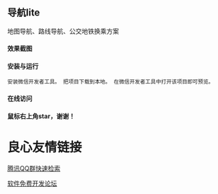 ## 导航lite
地图导航、路线导航、公交地铁换乘方案


#### 效果截图


  
  
   
     
    
    
    


#### 安装与运行

``` bash
安装微信开发者工具。 把项目下载到本地。 在微信开发者工具中打开该项目即可预览。
```


#### 在线访问

 

#### 鼠标右上角star，谢谢！




 # 良心友情链接

[腾讯QQ群快速检索](http://u.720life.cn/s/8cf73f7c)

[软件免费开发论坛](http://u.720life.cn/s/bbb01dc0)